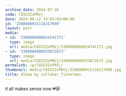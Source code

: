 ```yaml
---
archive_date: 2024-07-26
code: C8IG3ZxPRVj
date: 2024-06-12 19:03:02+00:00
id: '3388988915116217699'
layout: post
media:
- id: '3388988908824741771'
  type: image
  url: media/C8IG3ZxPRVj/3388988908824741771.jpg
- id: '3388988908933872673'
  type: image
  url: media/C8IG3ZxPRVj/3388988908933872673.jpg
permalink: /p/C8IG3ZxPRVj/
thumbnail: media/C8IG3ZxPRVj/3388988915116217699.jpg
title: Album by solleker_fisherman
---
```


it all makes sense now 💔😿
